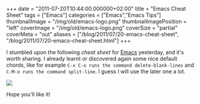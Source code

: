 +++
date = "2011-07-20T10:44:00.000000+02:00"
title = "Emacs Cheat Sheet"
tags = ["Emacs"]
categories = ["Emacs","Emacs Tips"]
thumbnailImage = "/img/old/emacs-logo.png"
thumbnailImagePosition = "left"
coverImage = "/img/old/emacs-logo.png"
coverSize = "partial"
coverMeta = "out"
aliases = ["/blog/2011/07/20-emacs-cheat-sheet",
           "/blog/2011/07/20-emacs-cheat-sheet.html"]
+++

I stumbled upon the following 
*cheat sheet* for 
[Emacs](http://www.gnu.org/software/emacs/) yesterday, and it's
worth sharing.  I already learnt or discovered again some nice default
chords, like for example 
`C-x C-o runs the command delete-blank-lines` and
`C-M-o runs the command split-line`.  I guess I will use the later one a lot.

         

<div class="figure dim-margin">
  <a href="../../../images/emacs-cheat-sheet.png">
    <img src="/img/old/emacs-cheat-sheet-tn.png">
  </a>
</div>


Hope you'll like it!

